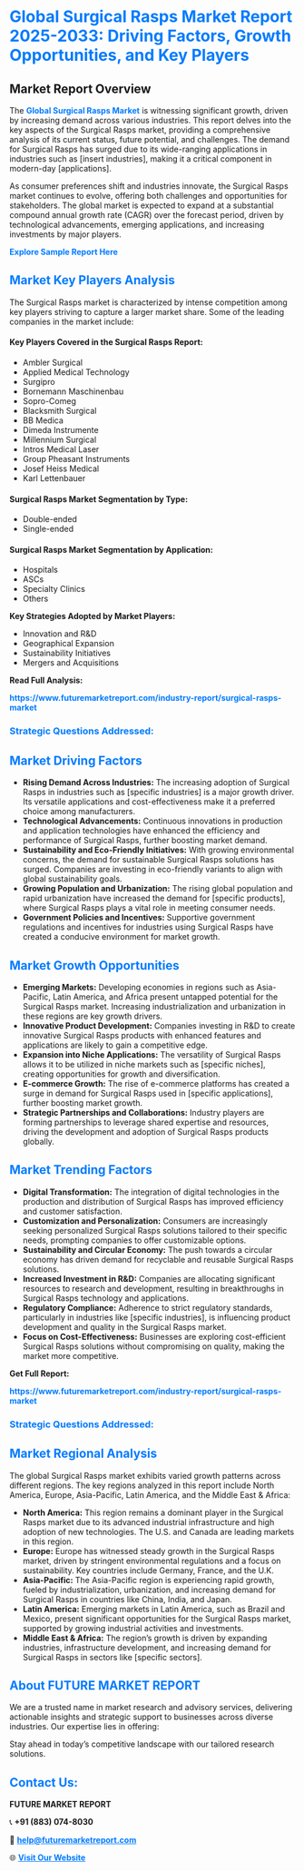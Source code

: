 <h1 style="color: #007BFF;">Global Surgical Rasps Market Report 2025-2033: Driving Factors, Growth Opportunities, and Key Players</h1>

<section id="overview">
<h2>Market Report Overview</h2>
<p>The <a href="https://www.futuremarketreport.com/industry-report/surgical-rasps-market" style="color: #007BFF; text-decoration: none;"><strong>Global Surgical Rasps Market</strong></a> is witnessing significant growth, driven by increasing demand across various industries. This report delves into the key aspects of the Surgical Rasps market, providing a comprehensive analysis of its current status, future potential, and challenges. The demand for Surgical Rasps has surged due to its wide-ranging applications in industries such as [insert industries], making it a critical component in modern-day [applications].</p>
<p>As consumer preferences shift and industries innovate, the Surgical Rasps market continues to evolve, offering both challenges and opportunities for stakeholders. The global market is expected to expand at a substantial compound annual growth rate (CAGR) over the forecast period, driven by technological advancements, emerging applications, and increasing investments by major players.</p>
</section>

<section id="overview">
<p><a href="https://www.futuremarketreport.com/request-sample/reportId=78839" style="color: #007BFF; text-decoration: none;"><strong>Explore Sample Report Here</strong></a></p>
</section>

<section id="key-players">
<h2 style="color: #007BFF;">Market Key Players Analysis</h2>
<p>The Surgical Rasps market is characterized by intense competition among key players striving to capture a larger market share. Some of the leading companies in the market include:</p>
<h4>Key Players Covered in the Surgical Rasps Report:</h4>
<ul><li>Ambler Surgical</li><li>Applied Medical Technology</li><li>Surgipro</li><li>Bornemann Maschinenbau</li><li>Sopro-Comeg</li><li>Blacksmith Surgical</li><li>BB Medica</li><li>Dimeda Instrumente</li><li>Millennium Surgical</li><li>Intros Medical Laser</li><li>Group Pheasant Instruments</li><li>Josef Heiss Medical</li><li>Karl Lettenbauer</li></ul>
<h4>Surgical Rasps Market Segmentation by Type:</h4>
<ul><li>Double-ended</li><li>Single-ended</li></ul>

<h4>Surgical Rasps Market Segmentation by Application:</h4>
<ul><li>Hospitals</li><li>ASCs</li><li>Specialty Clinics</li><li>Others</li></ul>
<p><strong>Key Strategies Adopted by Market Players:</strong></p>
<ul>
<li>Innovation and R&D</li>
<li>Geographical Expansion</li>
<li>Sustainability Initiatives</li>
<li>Mergers and Acquisitions</li>
</ul>
</section>

<section>
<p><strong>Read Full Analysis: </strong></p><a href="https://www.futuremarketreport.com/industry-report/surgical-rasps-market" style="color: #007BFF; text-decoration: none;"><strong>https://www.futuremarketreport.com/industry-report/surgical-rasps-market</strong></a>
<h3 style="color: #007BFF;">Strategic Questions Addressed:</h3>
</section>

<section id="driving-factors">
<h2 style="color: #007BFF;">Market Driving Factors</h2>
<ul>
<li><strong>Rising Demand Across Industries:</strong> The increasing adoption of Surgical Rasps in industries such as [specific industries] is a major growth driver. Its versatile applications and cost-effectiveness make it a preferred choice among manufacturers.</li>
<li><strong>Technological Advancements:</strong> Continuous innovations in production and application technologies have enhanced the efficiency and performance of Surgical Rasps, further boosting market demand.</li>
<li><strong>Sustainability and Eco-Friendly Initiatives:</strong> With growing environmental concerns, the demand for sustainable Surgical Rasps solutions has surged. Companies are investing in eco-friendly variants to align with global sustainability goals.</li>
<li><strong>Growing Population and Urbanization:</strong> The rising global population and rapid urbanization have increased the demand for [specific products], where Surgical Rasps plays a vital role in meeting consumer needs.</li>
<li><strong>Government Policies and Incentives:</strong> Supportive government regulations and incentives for industries using Surgical Rasps have created a conducive environment for market growth.</li>
</ul>
</section>

<section id="growth-opportunities">
<h2 style="color: #007BFF;">Market Growth Opportunities</h2>
<ul>
<li><strong>Emerging Markets:</strong> Developing economies in regions such as Asia-Pacific, Latin America, and Africa present untapped potential for the Surgical Rasps market. Increasing industrialization and urbanization in these regions are key growth drivers.</li>
<li><strong>Innovative Product Development:</strong> Companies investing in R&D to create innovative Surgical Rasps products with enhanced features and applications are likely to gain a competitive edge.</li>
<li><strong>Expansion into Niche Applications:</strong> The versatility of Surgical Rasps allows it to be utilized in niche markets such as [specific niches], creating opportunities for growth and diversification.</li>
<li><strong>E-commerce Growth:</strong> The rise of e-commerce platforms has created a surge in demand for Surgical Rasps used in [specific applications], further boosting market growth.</li>
<li><strong>Strategic Partnerships and Collaborations:</strong> Industry players are forming partnerships to leverage shared expertise and resources, driving the development and adoption of Surgical Rasps products globally.</li>
</ul>
</section>

<section id="trending-factors">
<h2 style="color: #007BFF;">Market Trending Factors</h2>
<ul>
<li><strong>Digital Transformation:</strong> The integration of digital technologies in the production and distribution of Surgical Rasps has improved efficiency and customer satisfaction.</li>
<li><strong>Customization and Personalization:</strong> Consumers are increasingly seeking personalized Surgical Rasps solutions tailored to their specific needs, prompting companies to offer customizable options.</li>
<li><strong>Sustainability and Circular Economy:</strong> The push towards a circular economy has driven demand for recyclable and reusable Surgical Rasps solutions.</li>
<li><strong>Increased Investment in R&D:</strong> Companies are allocating significant resources to research and development, resulting in breakthroughs in Surgical Rasps technology and applications.</li>
<li><strong>Regulatory Compliance:</strong> Adherence to strict regulatory standards, particularly in industries like [specific industries], is influencing product development and quality in the Surgical Rasps market.</li>
<li><strong>Focus on Cost-Effectiveness:</strong> Businesses are exploring cost-efficient Surgical Rasps solutions without compromising on quality, making the market more competitive.</li>
</ul>
</section>

<section>
<p><strong>Get Full Report: </strong></p><a href="https://www.futuremarketreport.com/industry-report/surgical-rasps-market" style="color: #007BFF; text-decoration: none;"><strong>https://www.futuremarketreport.com/industry-report/surgical-rasps-market</strong></a>
<h3 style="color: #007BFF;">Strategic Questions Addressed:</h3>
</section>


<section id="regional-analysis">
<h2 style="color: #007BFF;">Market Regional Analysis</h2>
<p>The global Surgical Rasps market exhibits varied growth patterns across different regions. The key regions analyzed in this report include North America, Europe, Asia-Pacific, Latin America, and the Middle East & Africa:</p>
<ul>
<li><strong>North America:</strong> This region remains a dominant player in the Surgical Rasps market due to its advanced industrial infrastructure and high adoption of new technologies. The U.S. and Canada are leading markets in this region.</li>
<li><strong>Europe:</strong> Europe has witnessed steady growth in the Surgical Rasps market, driven by stringent environmental regulations and a focus on sustainability. Key countries include Germany, France, and the U.K.</li>
<li><strong>Asia-Pacific:</strong> The Asia-Pacific region is experiencing rapid growth, fueled by industrialization, urbanization, and increasing demand for Surgical Rasps in countries like China, India, and Japan.</li>
<li><strong>Latin America:</strong> Emerging markets in Latin America, such as Brazil and Mexico, present significant opportunities for the Surgical Rasps market, supported by growing industrial activities and investments.</li>
<li><strong>Middle East & Africa:</strong> The region’s growth is driven by expanding industries, infrastructure development, and increasing demand for Surgical Rasps in sectors like [specific sectors].</li>
</ul>
</section>

<footer>
<h2 style="color: #007BFF;">About FUTURE MARKET REPORT</h2>
<p>We are a trusted name in market research and advisory services, delivering actionable insights and strategic support to businesses across diverse industries. Our expertise lies in offering:</p>

<p>Stay ahead in today’s competitive landscape with our tailored research solutions.</p>

<h2 style="color: #007BFF;">Contact Us:</h2>
<p><strong>FUTURE MARKET REPORT</strong></p>
<p>📞 <strong>+91 (883) 074-8030</strong></p>
<p>📧 <strong><a href="mailto:help@futuremarketreport.com" style="color: #007BFF;">help@futuremarketreport.com</a></strong></p>
<p>🌐 <strong><a href="https://www.futuremarketreport.com/" style="color: #007BFF;">Visit Our Website</a></strong></p>
</footer>